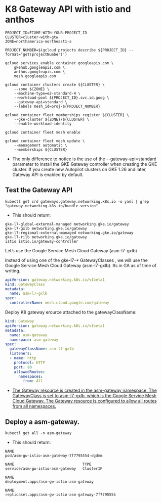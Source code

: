 # K8 Gateway API with istio and anthos
```
PROJECT_ID=FIXME-WITH-YOUR-PROJECT_ID
CLUSTER=cluster-with-gtw
ZONE=northamerica-northeast1-a

PROJECT_NUMBER=$(gcloud projects describe ${PROJECT_ID} --format='get(projectNumber)')

gcloud services enable container.googleapis.com \
    gkehub.googleapis.com \
    anthos.googleapis.com \
    mesh.googleapis.com

gcloud container clusters create ${CLUSTER} \
    --zone ${ZONE} \
    --machine-type=e2-standard-4 \
    --workload-pool ${PROJECT_ID}.svc.id.goog \
    --gateway-api=standard \
    --labels mesh_id=proj-${PROJECT_NUMBER}

gcloud container fleet memberships register ${CLUSTER} \
    --gke-cluster ${ZONE}/${CLUSTER} \
    --enable-workload-identity

gcloud container fleet mesh enable

gcloud container fleet mesh update \
    --management automatic \
    --memberships ${CLUSTER}
```

* The only difference to notice is the use of the --gateway-api=standard parameter to install the GKE Gateway controller when creating the GKE cluster. If you create new Autopilot clusters on GKE 1.26 and later, Gateway API is enabled by default.

## Test the Gateway API
`kubectl get crd gateways.gateway.networking.k8s.io -o yaml | grep "gateway.networking.k8s.io/bundle-version"`

- This should return:
```
gke-l7-global-external-managed networking.gke.io/gateway
gke-l7-gxlb networking.gke.io/gateway
gke-l7-regional-external-managed networking.gke.io/gateway
gke-l7-rilb networking.gke.io/gateway
istio istio.io/gateway-controller
```

Let’s use the Google Service Mesh Cloud Gateway (asm-l7-gxlb)

Instead of using one of the gke-l7-* GatewayClasses , we will use the Google Service Mesh Cloud Gateway (asm-l7-gxlb). Its in GA as of time of writing.

```GatewayClass.yaml
apiVersion: gateway.networking.k8s.io/v1beta1
kind: GatewayClass
metadata:
  name: asm-l7-gxlb
spec:
  controllerName: mesh.cloud.google.com/gateway
```
Deploy K8 gateway erource attached to the gatewayClassName:
```Gateway.yaml
kind: Gateway
apiVersion: gateway.networking.k8s.io/v1beta1
metadata:
  name: asm-gateway
  namespace: asm-gateway
spec:
  gatewayClassName: asm-l7-gxlb
  listeners:
  - name: http
    protocol: HTTP
    port: 80
    allowedRoutes:
      namespaces:
        from: All
```
- [The Gateway resource is created in the asm-gateway namespace. The GatewayClass is set to asm-l7-gxlb, which is the Google Service Mesh Cloud Gateway. The Gateway resource is configured to allow all routes from all namespaces.](https://cloud.google.com/kubernetes-engine/docs/concepts/gateway-api#shared_gateway_per_cluster)

## Deploy a asm-gateway.
`kubectl get all -n asm-gateway`

- This should return:
```
NAME
pod/asm-gw-istio-asm-gateway-7f7795554-dgdmm

NAME                               TYPE
service/asm-gw-istio-asm-gateway   ClusterIP

NAME
deployment.apps/asm-gw-istio-asm-gateway

NAME
replicaset.apps/asm-gw-istio-asm-gateway-7f7795554
```